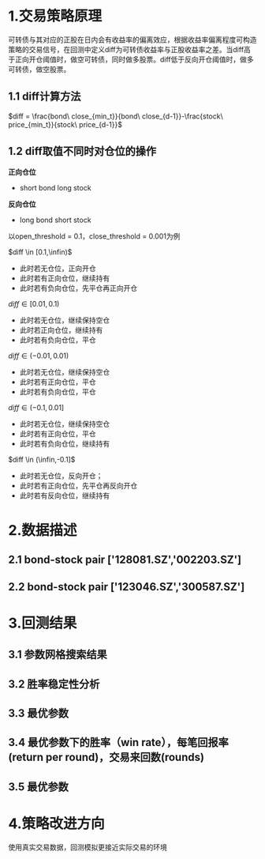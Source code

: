# 1.交易策略原理

可转债与其对应的正股在日内会有收益率的偏离效应，根据收益率偏离程度可构造策略的交易信号，在回测中定义diff为可转债收益率与正股收益率之差。当diff高于正向开仓阈值时，做空可转债，同时做多股票。diff低于反向开仓阈值时，做多可转债，做空股票。

## 1.1 diff计算方法

$diff = \frac{bond\ close_{min_t}}{bond\ close_{d-1}}-\frac{stock\ price_{min_t}}{stock\ price_{d-1}}$

## 1.2 diff取值不同时对仓位的操作

**正向仓位**
* short bond long stock

**反向仓位**
* long bond short stock

以open_threshold = 0.1，close_threshold = 0.001为例

$diff \in [0.1,\infin)$
* 此时若无仓位，正向开仓
* 此时若有正向仓位，继续持有
* 此时若有负向仓位，先平仓再正向开仓

$diff \in [0.01,0.1)$
* 此时若无仓位，继续保持空仓
* 此时若正向仓位，继续持有
* 此时若有负向仓位，平仓

$diff \in (-0.01,0.01)$
* 此时若无仓位，继续保持空仓
* 此时若有正向仓位，平仓
* 此时若有负向仓位，平仓

$diff \in (-0.1,0.01]$
* 此时若无仓位，继续保持空仓
* 此时若有正向仓位，平仓
* 此时若有负向仓位，继续持有

$diff \in (\infin,-0.1]$
* 此时若无仓位，反向开仓；
* 此时若有正向仓位，先平仓再反向开仓
* 此时若有反向仓位，继续持有


# 2.数据描述

## 2.1 bond-stock pair ['128081.SZ','002203.SZ']

## 2.2 bond-stock pair ['123046.SZ','300587.SZ']



# 3.回测结果

## 3.1 参数网格搜索结果

## 3.2 胜率稳定性分析

## 3.3 最优参数

## 3.4 最优参数下的胜率（win rate），每笔回报率(return per round)，交易来回数(rounds)

## 3.5 最优参数


# 4.策略改进方向

使用真实交易数据，回测模拟更接近实际交易的环境